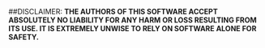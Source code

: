 ##DISCLAIMER:
**THE AUTHORS OF THIS SOFTWARE ACCEPT ABSOLUTELY NO LIABILITY FOR ANY HARM OR LOSS RESULTING FROM ITS USE. IT IS EXTREMELY UNWISE TO RELY ON SOFTWARE ALONE FOR SAFETY.**